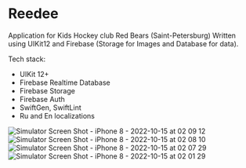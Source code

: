 # Reedee
Application for Kids Hockey club Red Bears (Saint-Petersburg)
Written using UIKit12 and Firebase (Storage for Images and Database for data).

Tech stack:

- UIKit 12+
- Firebase Realtime Database
- Firebase Storage
- Firebase Auth
- SwiftGen, SwiftLint
- Ru and En localizations

![Simulator Screen Shot - iPhone 8 - 2022-10-15 at 02 09 12](https://user-images.githubusercontent.com/5717020/195956221-4de06155-a5dc-42c7-bc3f-2205501d2d67.png)
![Simulator Screen Shot - iPhone 8 - 2022-10-15 at 02 08 10](https://user-images.githubusercontent.com/5717020/195956224-e7a16df9-e605-445d-bb71-555ae51bfd9f.png)
![Simulator Screen Shot - iPhone 8 - 2022-10-15 at 02 07 29](https://user-images.githubusercontent.com/5717020/195956225-99d10732-931d-47b0-b557-c933cc45287d.png)
![Simulator Screen Shot - iPhone 8 - 2022-10-15 at 02 01 29](https://user-images.githubusercontent.com/5717020/195956229-37234004-ad12-4343-932f-965d80272044.png)



